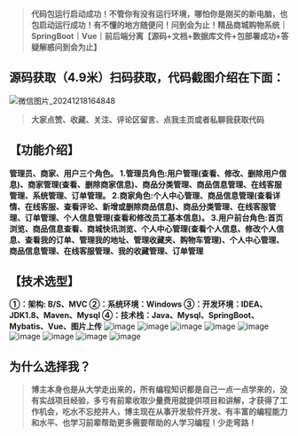 > **代码包运行启动成功！不管你有没有运行环境，哪怕你是刚买的新电脑，也包启动运行成功！有不懂的地方随便问！问到会为止！精品商城购物系统｜SpringBoot｜Vue｜前后端分离【源码+文档+数据库文件+包部署成功+答疑解惑问到会为止】**
## 源码获取（4.9米）扫码获取，代码截图介绍在下面：
![微信图片_20241218164848](https://github.com/user-attachments/assets/8170b057-5f5d-4d49-9963-d92377f645f4)

> **大家点赞、收藏、关注、评论区留言、点我主页或者私聊我获取代码**

## 【功能介绍】
**管理员、商家、用户三个角色。
1.管理员角色:用户管理(查看、修改、删除用户信息)、商家管理(查看、删除商家信息)、商品分类管理、商品信息管理、在线客服管理、系统管理、订单管理。
2.商家角色:个人中心管理、商品信息管理(查看详情、在线客服、查看评论、新增或删除商品信息)、商品分类管理、在线客服管理、订单管理、个人信息管理(查看和修改员工基本信息)。
3.用户前台角色:首页浏览、商品信息查看、商城快讯浏览、个人中心管理(查看个人信息、修改个人信息、查看我的订单、管理我的地址、管理收藏夹、购物车管理)、个人中心管理、商品信息管理、在线客服管理、我的收藏管理、订单管理**
## 【技术选型】
**①：架构: B/S、MVC
②：系统环境：Windows
③：开发环境：IDEA、JDK1.8、Maven、Mysql
④：技术栈：Java、Mysql、SpringBoot、Mybatis、Vue、图片上传**
![image](https://github.com/user-attachments/assets/038c44e8-3ef4-48b1-b832-9f6e861db476)
![image](https://github.com/user-attachments/assets/cebe48d0-5559-44e3-9ff7-d96b198a74b1)
![image](https://github.com/user-attachments/assets/0d08f0cd-9968-49b2-836b-7380b2c74219)
![image](https://github.com/user-attachments/assets/ed56a855-9786-416a-b5ce-b47f58fc68b2)
![image](https://github.com/user-attachments/assets/b30e1cd9-a6d5-4564-9ec6-841bc8888597)
![image](https://github.com/user-attachments/assets/cfe9762d-bba1-44e5-92d0-eb465a1b282b)
![image](https://github.com/user-attachments/assets/30f49720-2361-487e-9bc1-b943c9a83bd4)
![image](https://github.com/user-attachments/assets/617ab2e3-64b9-471a-9a9f-e523d9a1d2f5)
![image](https://github.com/user-attachments/assets/1328b782-0c54-400d-9a4c-160e5fca202d)

## 为什么选择我？

> **博主本身也是从大学走出来的，所有编程知识都是自己一点一点学来的，没有实战项目经验，多亏有前辈收取少量费用就提供项目和讲解，才获得了工作机会，吃水不忘挖井人，博主现在从事开发软件开发、有丰富的编程能力和水平、也学习前辈帮助更多需要帮助的人学习编程！少走弯路！**


